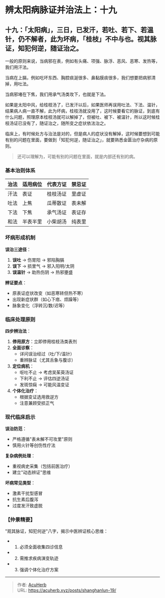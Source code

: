 # 辨太阳病脉证并治法上：十九


## 十九：「太阳病」，三日，已发汗，若吐、若下、若温针，仍不解者，此为坏病，「桂枝」不中与也。视其脉证，知犯何逆，随证治之。

<!--more-->

一般的原则来说，当病邪在表，例如有头痛、项强、脉浮、恶风、恶寒、发热等，我们用汗法。

当病在上膈，例如吃坏东西、胸腔痰涎很多、鼻黏膜痰很多，我们想要把病邪清掉，用吐法。

当病邪堵在下焦，我们用承气汤类攻下，也就是下法。

如果是太阳中风，给桂枝汤了，已发汗以后，如果医师再误用吐法、下法、温针，结果病人病一直不解，此为坏病，桂枝汤就没用了，这时候要看它的脉证，到底有什么问题，照理原本桂枝汤就可以解掉了，但被吐、被下、被温针，所以这时候桂枝汤证已没有了，随证治之，随所变之症状依法治之。

临床上，有时候处方与治法是对的，但是病人的症状没有解掉，这时候要想到可能有别的问题在里面，要做到「知犯何逆，随证治之」，就要熟悉金匮治疗杂病的原则。

> 还可以理解为，可能有别的问题在里面，就是内部还有别的病。

### 基本治则体系

| 治法 | 适用病位   | 代表方证   | 禁忌证   |
|------|------------|------------|----------|
| 汗法 | 表证       | 桂枝汤证   | 里虚证   |
| 吐法 | 上焦       | 瓜蒂散证   | 表未解   |
| 下法 | 下焦       | 承气汤证   | 表证存   |
| 和法 | 半表半里   | 小柴胡汤   | 纯表里   |

### 坏病形成机制

**误治三途径**：
1. **误吐** → 伤胃阳 → 邪陷胸膈
2. **误下** → 损里气 → 邪入阳明/太阴
3. **误温针** → 助热伤阴 → 热邪壅盛

**辨证要点**：
- 原表证症状改变（如恶寒转但热不寒）
- 出现新症状群（如心下痞、烦躁等）
- 脉象变化（浮转沉/数/迟等）

### 临床处理原则

**四步辨治法**：
1. **停用原方**：立即停用桂枝汤类表剂
2. **全面诊察**：
   - 详问误治经过（吐/下/温针）
   - 重辨脉证（尤其舌象与腹诊）
3. **定位病机**：
   - 呕吐不止 → 考虑吴茱萸汤证
   - 下利不止 → 评估四逆汤证
   - 发斑惊痫 → 可能风温变证
4. **个体化治疗**：
   - 根据变证选用救逆方
   - 注意兼顾受损正气

### 现代临床启示

**误治防范**：
- 严格遵循"表未解不可攻里"原则
- 慎用火针等创伤性疗法

**复杂病例处理**：
- 重视病史采集（包括前医治疗）
- 建立"动态辨证"思维

**坏病常见类型**：
- 激素干扰型感冒
- 抗生素后腹泻
- 过度发汗致虚脱

### 【仲景精要】

"观其脉证，知犯何逆"八字，揭示中医辨证核心思维：
- 1. 必须全面收集四诊信息
- 2. 需推求疾病演变轨迹
- 3. 强调个体化治疗方案

---

> 作者: [AcuHerb](https://acuherb.xyz)  
> URL: https://acuherb.xyz/posts/shanghanlun-19/  

